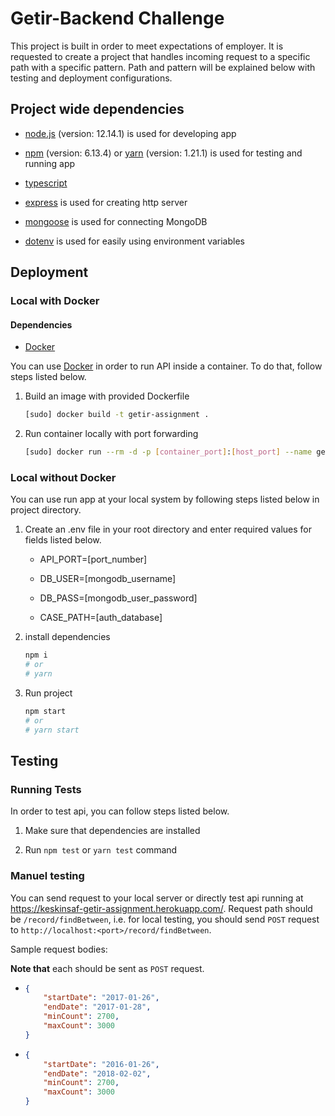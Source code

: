 # Getir-Backend Challenge

This project is built in order to meet expectations of employer. It is requested to create a project that handles incoming request to a specific path with a specific pattern. Path and pattern will be explained below with testing and deployment configurations.

## Project wide dependencies

- [node.js](https://nodejs.org/) (version: 12.14.1) is used for developing app

- [npm](https://www.npmjs.com/) (version: 6.13.4) or [yarn](https://yarnpkg.com/) (version: 1.21.1) is used for testing and running app

- [typescript](https://www.typescriptlang.org/)

- [express](https://expressjs.com/) is used for creating http server

- [mongoose](https://mongoosejs.com/) is used for connecting MongoDB

- [dotenv](https://github.com/motdotla/dotenv#readme) is used for easily using environment variables

## Deployment

### Local with Docker

#### Dependencies

- [Docker](https://www.docker.com/)

You can use [Docker](https://www.docker.com/) in order to run API inside a container. To do that, follow steps listed below.

1. Build an image with provided Dockerfile

    ```bash script
    [sudo] docker build -t getir-assignment .
    ```

2. Run container locally with port forwarding

    ```bash script
    [sudo] docker run --rm -d -p [container_port]:[host_port] --name getir-assignment getir-assignment
    ```

### Local without Docker

You can use run app at your local system by following steps listed below in project directory.

1. Create an .env file in your root directory and enter required values for fields listed below.

    - API_PORT=[port_number]

    - DB_USER=[mongodb_username]

    - DB_PASS=[mongodb_user_password]

    - CASE_PATH=[auth_database]

2. install dependencies

    ```bash script
    npm i
    # or
    # yarn
    ```

3. Run project

    ```bash script
    npm start
    # or
    # yarn start
    ```

## Testing

### Running Tests

In order to test api, you can follow steps listed below.

1. Make sure that dependencies are installed

2. Run `npm test` or `yarn test` command

### Manuel testing

You can send request to your local server or directly test api running at <https://keskinsaf-getir-assignment.herokuapp.com/>. Request path should be `/record/findBetween`, i.e. for local testing, you should send `POST` request to `http://localhost:<port>/record/findBetween`.

Sample request bodies:

**Note that** each should be sent as `POST` request.

- ```json
  {
      "startDate": "2017-01-26",
      "endDate": "2017-01-28",
      "minCount": 2700,
      "maxCount": 3000
  }
  ```

- ```json
  {
      "startDate": "2016-01-26",
      "endDate": "2018-02-02",
      "minCount": 2700,
      "maxCount": 3000
  }
  ```
